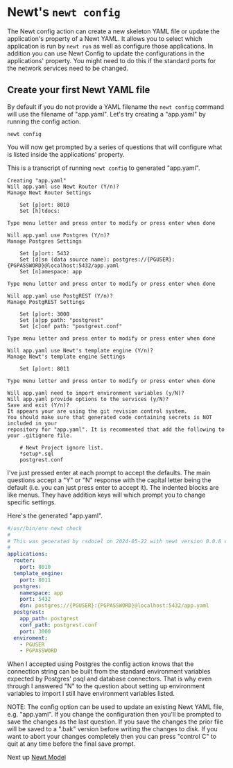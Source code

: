 
# Newt's `newt config`

The Newt config action can create a new skeleton YAML file or update the application's property of a Newt YAML. It allows you to select which application is run by `newt run` as well as configure those applications. In addition you can use Newt Config to update the configurations in the applications' property. You might need to do this if the standard ports for the network services need to be changed.

## Create your first Newt YAML file

By default if you do not provide a YAML filename the `newt config` command will use the filename of "app.yaml". Let's try creating a "app.yaml" by running the config action.

~~~shell
newt config
~~~

You will now get prompted by a series of questions that will configure what is listed inside the applications' property.

This is a transcript of running `newt config` to generated "app.yaml". 

~~~shel
Creating "app.yaml"
Will app.yaml use Newt Router (Y/n)? 
Manage Newt Router Settings

	Set [p]ort: 8010
	Set [h]tdocs: 

Type menu letter and press enter to modify or press enter when done

Will app.yaml use Postgres (Y/n)? 
Manage Postgres Settings

	Set [p]ort: 5432
	Set [d]sn (data source name): postgres://{PGUSER}:{PGPASSWORD}@localhost:5432/app.yaml
	Set [n]amespace: app

Type menu letter and press enter to modify or press enter when done

Will app.yaml use PostgREST (Y/n)? 
Manage PostgREST Settings

	Set [p]ort: 3000
	Set [a]pp path: "postgrest"
	Set [c]onf path: "postgrest.conf"

Type menu letter and press enter to modify or press enter when done

Will app.yaml use Newt's template engine (Y/n)? 
Manage Newt's template engine Settings

	Set [p]ort: 8011

Type menu letter and press enter to modify or press enter when done

Will app.yaml need to import environment variables (y/N)? 
Will app.yaml provide options to the services (y/N)? 
Save and exit (Y/n)? 
It appears your are using the git revision control system.
You should make sure that generated code containing secrets is NOT included in your
repository for "app.yaml". It is recommented that add the following to your .gitignore file.

    # Newt Project ignore list.
    *setup*.sql
    postgrest.conf

~~~

I've just pressed enter at each prompt to accept the defaults.  The main questions accept a "Y" or "N" response with the capital letter being the default (i.e. you can just press enter to accept it). The indented blocks are like menus. They have addition keys will which prompt you to change specific settings.

Here's the generated "app.yaml".

~~~yaml
#/usr/bin/env newt check
#
# This was generated by rsdoiel on 2024-05-22 with newt version 0.0.8 ea131b9.
#
applications:
  router:
    port: 8010
  template_engine:
    port: 8011
  postgres:
    namespace: app
    port: 5432
    dsn: postgres://{PGUSER}:{PGPASSWORD}@localhost:5432/app.yaml
  postgrest:
    app_path: postgrest
    conf_path: postgrest.conf
    port: 3000
  enviroment:
    - PGUSER
    - PGPASSWORD
~~~

When I accepted using Postgres the config action knows that the connection string can be built from the standard environment variables expected by Postgres' psql and database connectors.  That is why even through I answered "N" to the question about setting up environment variables to import I still have environment variables listed.

NOTE: The config option can be used to update an existing Newt YAML file, e.g. "app.yaml". If you change the configuration then you'll be prompted to save the changes as the last question. If you save the changes the prior file will be saved to a ".bak" version before writing the changes to disk. If you want to abort your changes completely then you can press "control C" to quit at any time before the final save prompt.

Next up [Newt Model](newt_model_explained.md)

